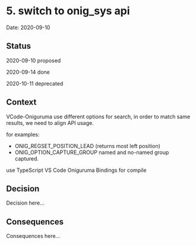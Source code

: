 # 5. switch to onig_sys api

Date: 2020-09-10

## Status

2020-09-10 proposed

2020-09-14 done

2020-10-11 deprecated

## Context

VCode-Oniguruma use different options for search, in order to match same results, we need to align API usage.

for examples:

 - ONIG_REGSET_POSITION_LEAD (returns most left position)
 - ONIG_OPTION_CAPTURE_GROUP      named and no-named group captured.

use TypeScript VS Code Oniguruma Bindings for compile

## Decision

Decision here...

## Consequences

Consequences here...
